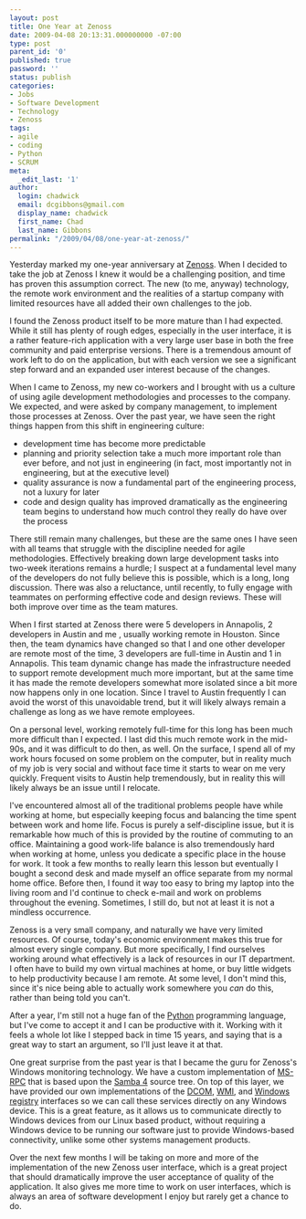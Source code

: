 ```yaml
---
layout: post
title: One Year at Zenoss
date: 2009-04-08 20:13:31.000000000 -07:00
type: post
parent_id: '0'
published: true
password: ''
status: publish
categories:
- Jobs
- Software Development
- Technology
- Zenoss
tags:
- agile
- coding
- Python
- SCRUM
meta:
  _edit_last: '1'
author:
  login: chadwick
  email: dcgibbons@gmail.com
  display_name: chadwick
  first_name: Chad
  last_name: Gibbons
permalink: "/2009/04/08/one-year-at-zenoss/"
---
```

Yesterday marked my one-year anniversary at [Zenoss](http://www.zenoss.com/ "Zenoss, Inc. corporate web site"). When I decided to take the job at Zenoss I knew it would be a challenging position, and time has proven this assumption correct. The new (to me, anyway) technology, the remote work environment and the realities of a startup company with limited resources have all added their own challenges to the job.

I found the Zenoss product itself to be more mature than I had expected. While it still has plenty of rough edges, especially in the user interface, it is a rather feature-rich application with a very large user base in both the free community and paid enterprise versions. There is a tremendous amount of work left to do on the application, but with each version we see a significant step forward and an expanded user interest because of the changes.

When I came to Zenoss, my new co-workers and I brought with us a culture of using agile development methodologies and processes to the company. We expected, and were asked by company management, to implement those processes at Zenoss. Over the past year, we have seen the right things happen from this shift in engineering culture:

- development time has become more predictable
- planning and priority selection take a much more important role than ever before, and not just in engineering (in fact, most importantly not in engineering, but at the executive level)
- quality assurance is now a fundamental part of the engineering process, not a luxury for later
- code and design quality has improved dramatically as the engineering team begins to understand how much control they really do have over the process

There still remain many challenges, but these are the same ones I have seen with all teams that struggle with the discipline needed for agile methodologies. Effectively breaking down large development tasks into two-week iterations remains a hurdle; I suspect at a fundamental level many of the developers do not fully believe this is possible, which is a long, long discussion. There was also a reluctance, until recently, to fully engage with teammates on performing effective code and design reviews. These will both improve over time as the team matures.

When I first started at Zenoss there were 5 developers in Annapolis, 2 developers in Austin and me , usually working remote in Houston. Since then, the team dynamics have changed so that I and one other developer are remote most of the time, 3 developers are full-time in Austin and 1 in Annapolis. This team dynamic change has made the infrastructure needed to support remote development much more important, but at the same time it has made the remote developers somewhat more isolated since a bit more now happens only in one location. Since I travel to Austin frequently I can avoid the worst of this unavoidable trend, but it will likely always remain a challenge as long as we have remote employees.

On a personal level, working remotely full-time for this long has been much more difficult than I expected. I last did this much remote work in the mid-90s, and it was difficult to do then, as well. On the surface, I spend all of my work hours focused on some problem on the computer, but in reality much of my job is very social and without face time it starts to wear on me very quickly. Frequent visits to Austin help tremendously, but in reality this will likely always be an issue until I relocate.

I've encountered almost all of the traditional problems people have while working at home, but especially keeping focus and balancing the time spent between work and home life. Focus is purely a self-discipline issue, but it is remarkable how much of this is provided by the routine of commuting to an office. Maintaining a good work-life balance is also tremendously hard when working at home, unless you dedicate a specific place in the house for work. It took a few months to really learn this lesson but eventually I bought a second desk and made myself an office separate from my normal home office. Before then, I found it way too easy to bring my laptop into the living room and I'd continue to check e-mail and work on problems throughout the evening. Sometimes, I still do, but not at least it is not a mindless&nbsp;occurrence.

Zenoss is a very small company, and naturally we have very limited resources. Of course, today's economic environment makes this true for almost every single company. But more specifically, I find ourselves working around what effectively is a lack of resources in our IT department. I often have to build my own virtual machines at home, or buy little widgets to help productivity because I am remote. At some level, I don't mind this, since it's nice being able to actually work somewhere you _can_ do this, rather than being told you can't.

After a year, I'm still not a huge fan of the [Python](http://www.python.org/) programming language, but I've come to accept it and I can be productive with it. Working with it feels a whole lot like I stepped back in time 15 years, and saying that is a great way to start an argument, so I'll just leave it at that.

One great surprise from the past year is that I became the guru for Zenoss's Windows monitoring technology. We have a custom implementation of [MS-RPC](http://en.wikipedia.org/wiki/MSRPC) that is based upon the [Samba 4](http://wiki.samba.org/index.php/Samba4) source tree. On top of this layer, we have provided our own implementations of the [DCOM](http://msdn.microsoft.com/en-us/library/ms809340.aspx), [WMI](http://msdn.microsoft.com/en-us/library/ms809340.aspx), and [Windows registry](http://msdn.microsoft.com/en-us/library/ms809340.aspx) interfaces so we can call these services directly on any Windows device. This is a great feature, as it allows us to communicate directly to Windows devices from our Linux based product, without requiring a Windows device to be running our software just to provide Windows-based connectivity, unlike some other systems management products.

Over the next few months I will be taking on more and more of the implementation of the new Zenoss user interface, which is a great project that should dramatically improve the user acceptance of quality of the application. It also gives me more time to work on user interfaces, which is always an area of software development I enjoy but rarely get a chance to do.

